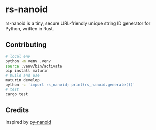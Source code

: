 # rs-nanoid

rs-nanoid is a tiny, secure URL-friendly unique string ID generator for Python, written in Rust.

## Contributing

```sh
# local env
python -m venv .venv
source .venv/bin/activate
pip install maturin
# build and use
maturin develop
python -c 'import rs_nanoid; print(rs_nanoid.generate())'
# test
cargo test
```

## Credits

Inspired by [py-nanoid](https://github.com/puyuan/py-nanoid)
